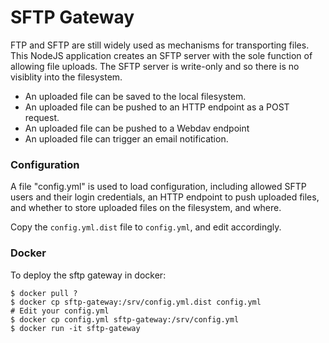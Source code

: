 SFTP Gateway
============

FTP and SFTP are still widely used as mechanisms 
for transporting files.  This NodeJS application
creates an SFTP server with the sole function of
allowing file uploads.  The SFTP server is write-only
and so there is no visiblity into the filesystem.

* An uploaded file can be saved to the local filesystem.
* An uploaded file can be pushed to an HTTP endpoint as a POST request.
* An uploaded file can be pushed to a Webdav endpoint
* An uploaded file can trigger an email notification.

### Configuration

A file "config.yml" is used to load configuration,
including allowed SFTP users and their login credentials,
an HTTP endpoint to push uploaded files, and whether to
store uploaded files on the filesystem, and where.

Copy the `config.yml.dist` file to `config.yml`, and edit 
accordingly.

### Docker

To deploy the sftp gateway in docker:

```
$ docker pull ?
$ docker cp sftp-gateway:/srv/config.yml.dist config.yml
# Edit your config.yml
$ docker cp config.yml sftp-gateway:/srv/config.yml
$ docker run -it sftp-gateway
```